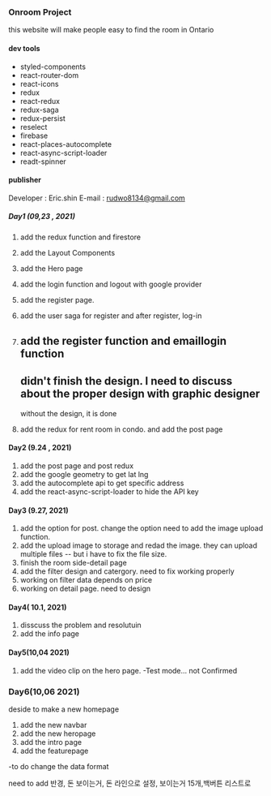 ### Onroom Project

this website will make people easy to find the room in Ontario

#### dev tools
  - styled-components
  - react-router-dom
  - react-icons
  - redux
  - react-redux
  - redux-saga
  - redux-persist
  - reselect
  - firebase
  - react-places-autocomplete
  - react-async-script-loader
  - readt-spinner


#### publisher

Developer : Eric.shin
E-mail : rudwo8134@gmail.com

##### Day1 (09,23 , 2021)
 1. add the redux function and firestore
 2. add the Layout Components
 3. add the Hero page
 4. add the login function and logout with google provider
 5. add the register page.
 6. add the user saga for register and after register, log-in
 7. add the register function and emaillogin function
    ----------------
    didn't finish the design. I need to discuss about the proper design with graphic designer
    -----------------
    without the design, it is done

  8. add the redux for rent room in condo. and add the post page

#### Day2 (9.24 , 2021)
  1. add the post page and post redux
  2. add the google geometry to get lat lng
  3. add the autocomplete api to get specific address 
  4. add the react-async-script-loader to hide the API key

#### Day3 (9.27, 2021)
  1. add the option for post. change the option
  need to add the image upload function.
  2. add the upload image to storage and redad the image. they can upload multiple files -- but i have to fix the file size.
  3. finish the room side-detail page
  4. add the filter design and catergory. need to fix working properly
  5. working on filter data depends on price
  6. working on detail page. need to design


#### Day4( 10.1, 2021)
  1. disscuss the problem and resolutuin
  2. add the info page


#### Day5(10,04 2021)
   1. add the video clip on the hero page.
   -Test mode... not Confirmed

### Day6(10,06 2021)
  deside to make a new homepage
  1. add the new navbar
  2. add the new heropage
  3. add the intro page
  4. add the featurepage

-to do
change the data format





need to add
반경, 돈 보이는거, 돈 라인으로 설정, 보이는거 15개,백버튼 리스트로 